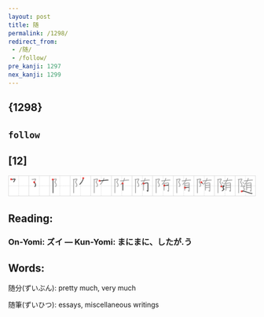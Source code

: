 ```yaml
---
layout: post
title: 随
permalink: /1298/
redirect_from:
 - /随/
 - /follow/
pre_kanji: 1297
nex_kanji: 1299
---
```


## {1298}

## `follow`

## [12]

<div class="stroke"><img src="../images/E99A8F.png" /></div>

## Reading:

### On-Yomi: ズイ &mdash; Kun-Yomi: まにまに、したが.う

## Words:

随分(ずいぶん): pretty much, very much

随筆(ずいひつ): essays, miscellaneous writings
